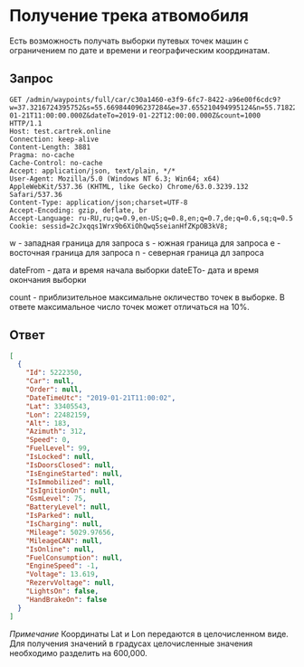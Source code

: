 ﻿# Получение трека атвомобиля

Есть возможность получать выборки путевых точек машин с ограничением по дате и времени и географическим координатам.

## Запрос

    GET /admin/waypoints/full/car/c30a1460-e3f9-6fc7-8422-a96e00f6cdc9?w=37.3216724395752&s=55.669844096237284&e=37.655210494995124&n=55.718226789012704&dateFrom=2019-01-21T11:00:00.000Z&dateTo=2019-01-22T12:00:00.000Z&count=1000 HTTP/1.1
    Host: test.cartrek.online
    Connection: keep-alive
    Content-Length: 3881
    Pragma: no-cache
    Cache-Control: no-cache
    Accept: application/json, text/plain, */*
    User-Agent: Mozilla/5.0 (Windows NT 6.3; Win64; x64) AppleWebKit/537.36 (KHTML, like Gecko) Chrome/63.0.3239.132 Safari/537.36
    Content-Type: application/json;charset=UTF-8
    Accept-Encoding: gzip, deflate, br
    Accept-Language: ru-RU,ru;q=0.9,en-US;q=0.8,en;q=0.7,de;q=0.6,sq;q=0.5
    Cookie: sessid=2cJxqqs1Wrx9b6XiOhQwq5seianHfZKpOB3kV8;


w - западная граница для запроса
s - южная граница для запроса
e - восточная граница для запроса
n - северная граница дл запроса

dateFrom - дата и время начала выборки
dateЕTo- дата и время окончания выборки

count - приблизительное максимальне окличество точек в выборке. В ответе максимальное число точек может отличаться на 10%. 


## Ответ

``` json
[
  {
    "Id": 5222350,
    "Car": null,
    "Order": null,
    "DateTimeUtc": "2019-01-21T11:00:02",
    "Lat": 33405543,
    "Lon": 22482159,
    "Alt": 183,
    "Azimuth": 312,
    "Speed": 0,
    "FuelLevel": 99,
    "IsLocked": null,
    "IsDoorsClosed": null,
    "IsEngineStarted": null,
    "IsImmobilized": null,
    "IsIgnitionOn": null,
    "GsmLevel": 75,
    "BatteryLevel": null,
    "IsParked": null,
    "IsCharging": null,
    "Mileage": 5029.97656,
    "MileageCAN": null,
    "IsOnline": null,
    "FuelConsumption": null,
    "EngineSpeed": -1,
    "Voltage": 13.619,
    "RezervVoltage": null,
    "LightsOn": false,
    "HandBrakeOn": false
  }
]
```

*Примечание* Координаты Lat и Lon передаются в целочисленном виде. Для получения значений в градусах целочисленные значения необходимо разделить на 600,000.